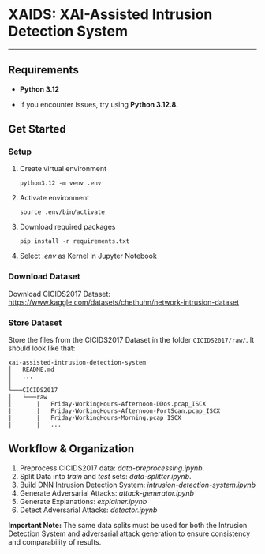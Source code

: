 # XAIDS: XAI-Assisted Intrusion Detection System

---

## Requirements

- **Python 3.12** <p>
- If you encounter issues, try using **Python 3.12.8.**

## Get Started

### Setup
1. Create virtual environment <p>
`python3.12 -m venv .env`
2. Activate environment <p>
`source .env/bin/activate`
3. Download required packages <p>
`pip install -r requirements.txt`
4. Select *.env* as Kernel in Jupyter Notebook

### Download Dataset
Download CICIDS2017 Dataset:
https://www.kaggle.com/datasets/chethuhn/network-intrusion-dataset

### Store Dataset
Store the files from the CICIDS2017 Dataset in the folder `CICIDS2017/raw/`. It should look like that:
```
xai-assisted-intrusion-detection-system
│   README.md
│   ...   
│
└───CICIDS2017
│   └───raw
│       |   Friday-WorkingHours-Afternoon-DDos.pcap_ISCX
|       |   Friday-WorkingHours-Afternoon-PortScan.pcap_ISCX
|       |   Friday-WorkingHours-Morning.pcap_ISCX
|       |   ...
```

## Workflow & Organization 

1. Preprocess CICIDS2017 data: *data-preprocessing.ipynb*.
2. Split Data into *train* and *test* sets: *data-splitter.ipynb*.
3. Build DNN Intrusion Detection System: *intrusion-detection-system.ipynb*
4. Generate Adversarial Attacks: *attack-generator.ipynb*
5. Generate Explanations: *explainer.ipynb*
6. Detect Adversarial Attacks: *detector.ipynb*

**Important Note:** The same data splits must be used for both the Intrusion Detection System and adversarial attack generation to ensure consistency and comparability of results.